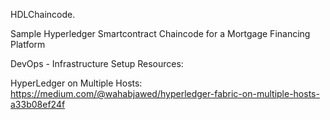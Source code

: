 HDLChaincode.

Sample Hyperledger Smartcontract Chaincode for a Mortgage Financing Platform


DevOps - Infrastructure Setup Resources:

HyperLedger on Multiple Hosts:
https://medium.com/@wahabjawed/hyperledger-fabric-on-multiple-hosts-a33b08ef24f